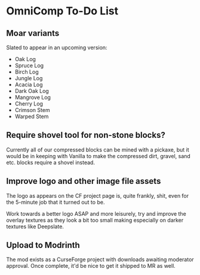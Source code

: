 # OmniComp To-Do List

## Moar variants

Slated to appear in an upcoming version:

  - Oak Log
  - Spruce Log
  - Birch Log
  - Jungle Log
  - Acacia Log
  - Dark Oak Log
  - Mangrove Log
  - Cherry Log
  - Crimson Stem
  - Warped Stem

## Require shovel tool for non-stone blocks?

Currently all of our compressed blocks can be mined with a pickaxe, but it
would be in keeping with Vanilla to make the compressed dirt, gravel, sand etc.
blocks require a shovel instead.

## Improve logo and other image file assets

The logo as appears on the CF project page is, quite frankly, shit, even
for the 5-minute job that it turned out to be.

Work towards a better logo ASAP and more leisurely, try and improve the
overlay textures as they look a bit too small making especially on darker
textures like Deepslate.

## Upload to Modrinth

The mod exists as a CurseForge project with downloads awaiting moderator
approval.  Once complete, it'd be nice to get it shipped to MR as well.

<!--
vim: ts=2 sw=2 et fdm=marker :
-->
